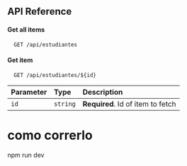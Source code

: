 
## API Reference

#### Get all items

```http
  GET /api/estudiantes
```

#### Get item

```http
  GET /api/estudiantes/${id}
```

| Parameter | Type     | Description                       |
| :-------- | :------- | :-------------------------------- |
| `id`      | `string` | **Required**. Id of item to fetch |

# como correrlo
npm run dev
